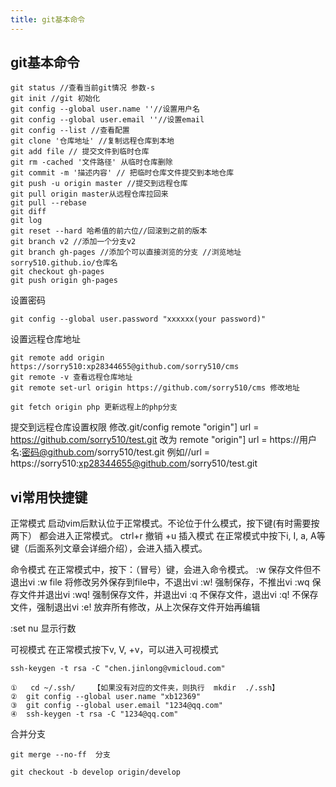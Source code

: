 ```yaml
---
title: git基本命令
---
```


## git基本命令
```
git status //查看当前git情况 参数-s
git init //git 初始化
git config --global user.name ''//设置用户名
git config --global user.email ''//设置email
git config --list //查看配置
git clone '仓库地址' //复制远程仓库到本地
git add file // 提交文件到临时仓库
git rm -cached '文件路径' 从临时仓库删除
git commit -m '描述内容' // 把临时仓库文件提交到本地仓库
git push -u origin master //提交到远程仓库
git pull origin master从远程仓库拉回来
git pull --rebase
git diff
git log 
git reset --hard 哈希值的前六位//回滚到之前的版本
git branch v2 //添加一个分支v2
git branch gh-pages //添加个可以直接浏览的分支 //浏览地址 sorry510.github.io/仓库名
git checkout gh-pages 
git push origin gh-pages
```
设置密码
```
git config --global user.password "xxxxxx(your password)"
```
设置远程仓库地址
```
git remote add origin https://sorry510:xp28344655@github.com/sorry510/cms
git remote -v 查看远程仓库地址
git remote set-url origin https://github.com/sorry510/cms 修改地址

git fetch origin php 更新远程上的php分支
```
提交到远程仓库设置权限
修改.git/config
remote "origin"]
	url = https://github.com/sorry510/test.git
改为
remote "origin"]
	url = https://用户名:密码@github.com/sorry510/test.git
	例如//url = https://sorry510:xp28344655@github.com/sorry510/test.git

## vi常用快捷键
正常模式
启动vim后默认位于正常模式。不论位于什么模式，按下<Esc>键(有时需要按两下）
都会进入正常模式。
ctrl+r 撤销 +u
插入模式
在正常模式中按下i, I, a, A等键（后面系列文章会详细介绍），会进入插入模式。

命令模式
在正常模式中，按下：（冒号）键，会进入命令模式。
:w   保存文件但不退出vi
:w file 将修改另外保存到file中，不退出vi
:w!   强制保存，不推出vi
:wq  保存文件并退出vi
:wq! 强制保存文件，并退出vi
:q  不保存文件，退出vi
:q! 不保存文件，强制退出vi
:e! 放弃所有修改，从上次保存文件开始再编辑

:set nu 显示行数

可视模式
在正常模式按下v, V, <Ctrl>+v，可以进入可视模式
```
ssh-keygen -t rsa -C "chen.jinlong@vmicloud.com"

①   cd ~/.ssh/    【如果没有对应的文件夹，则执行  mkdir  ./.ssh】
②  git config --global user.name "xb12369"
③  git config --global user.email "1234@qq.com"
④  ssh-keygen -t rsa -C "1234@qq.com"
```


合并分支
```
git merge --no-ff  分支

git checkout -b develop origin/develop
```
